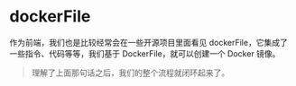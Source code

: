 # dockerFile

作为前端，我们也是比较经常会在一些开源项目里面看见 dockerFile，它集成了一些指令、代码等等，我们基于 DockerFile，就可以创建一个 Docker 镜像。

> 理解了上面那句话之后，我们的整个流程就闭环起来了。
